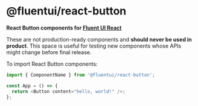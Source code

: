 # @fluentui/react-button

**React Button components for [Fluent UI React](https://developer.microsoft.com/en-us/fluentui)**

These are not production-ready components and **should never be used in product**. This space is useful for testing new components whose APIs might change before final release.

To import React Button components:

```js
import { ComponentName } from '@fluentui/react-button';

const App = () => {
  return <Button content="hello, world!" />;
};
```

